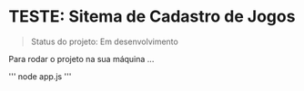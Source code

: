 <h1> TESTE: Sitema de Cadastro de Jogos </h1>

> Status do projeto: Em desenvolvimento

Para rodar o projeto na sua máquina ...

'''
node app.js
'''
